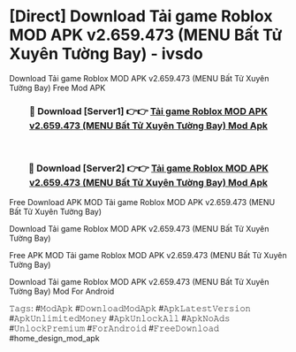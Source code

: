 # [Direct] Download Tải game Roblox MOD APK v2.659.473 (MENU Bất Tử Xuyên Tường Bay) - ivsdo
Download Tải game Roblox MOD APK v2.659.473 (MENU Bất Tử Xuyên Tường Bay) Free Mod APK

<div align="center">
<h3>🔴 Download [Server1] 👉👉 <a href="https://apk-comot.site?title=Tải_game_Roblox_MOD_APK_v2.659.473_(MENU_Bất_Tử_Xuyên_Tường_Bay)">Tải game Roblox MOD APK v2.659.473 (MENU Bất Tử Xuyên Tường Bay) Mod Apk</a></h3><br>

<h3>🔴 Download [Server2] 👉👉 <a href="https://apk-comot.site?title=Tải_game_Roblox_MOD_APK_v2.659.473_(MENU_Bất_Tử_Xuyên_Tường_Bay)">Tải game Roblox MOD APK v2.659.473 (MENU Bất Tử Xuyên Tường Bay) Mod Apk</a></h3>
</div>


Free Download APK MOD Tải game Roblox MOD APK v2.659.473 (MENU Bất Tử Xuyên Tường Bay)

Download Tải game Roblox MOD APK v2.659.473 (MENU Bất Tử Xuyên Tường Bay) 

Free APK MOD Tải game Roblox MOD APK v2.659.473 (MENU Bất Tử Xuyên Tường Bay) 

Download Tải game Roblox MOD APK v2.659.473 (MENU Bất Tử Xuyên Tường Bay) Mod For Android

𝚃𝚊𝚐𝚜: #𝙼𝚘𝚍𝙰𝚙𝚔 #𝙳𝚘𝚠𝚗𝚕𝚘𝚊𝚍𝙼𝚘𝚍𝙰𝚙𝚔 #𝙰𝚙𝚔𝙻𝚊𝚝𝚎𝚜𝚝𝚅𝚎𝚛𝚜𝚒𝚘𝚗 #𝙰𝚙𝚔𝚄𝚗𝚕𝚒𝚖𝚒𝚝𝚎𝚍𝙼𝚘𝚗𝚎𝚢 #𝙰𝚙𝚔𝚄𝚗𝚕𝚘𝚌𝚔𝙰𝚕𝚕 #𝙰𝚙𝚔𝙽𝚘𝙰𝚍𝚜 #𝚄𝚗𝚕𝚘𝚌𝚔𝙿𝚛𝚎𝚖𝚒𝚞𝚖 #𝙵𝚘𝚛𝙰𝚗𝚍𝚛𝚘𝚒𝚍 #𝙵𝚛𝚎𝚎𝙳𝚘𝚠𝚗𝚕𝚘𝚊𝚍 #home_design_mod_apk
